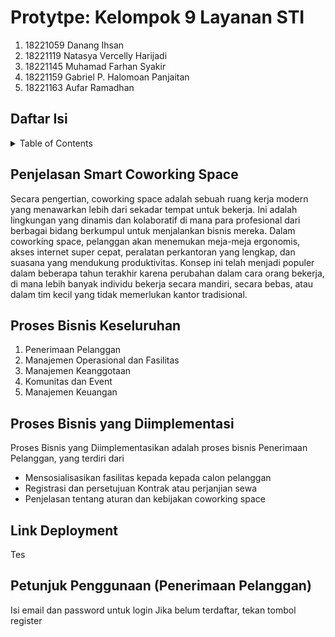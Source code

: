 # Protytpe: Kelompok 9 Layanan STI 

1. 18221059 Danang Ihsan
2. 18221119 Natasya Vercelly Harijadi
3. 18221145 Muhamad Farhan Syakir
4. 18221159 Gabriel P. Halomoan Panjaitan
5. 18221163 Aufar Ramadhan

## Daftar Isi
<details>
  <summary>Table of Contents</summary>
  <ol>
    <li>
      <a href="#penjelasan-smart-coworking-space">Penjelasan Smart Coworking Space</a>
    </li>
    <li>
      <a href="#proses-bisnis-keseluruhan">Proses Bisnis Keseluruhan</a>
    </li>
    <li>
      <a href="#proses-bisnis-yang-diimplemenasi">Proses Bisnis yang Diimplementasi</a>
    </li>
    <li>
      <a href="#link-deployment">Link Deployment</a>
    </li>
    <li>
      <a href="#petunjuk-penggunaan-yang ">Deployment</a>
    </li>
  </ol>
</details>

## Penjelasan Smart Coworking Space
Secara pengertian, coworking space adalah sebuah ruang kerja modern yang menawarkan lebih dari sekadar tempat untuk bekerja. Ini adalah lingkungan yang dinamis dan kolaboratif di mana para profesional dari berbagai bidang berkumpul untuk menjalankan bisnis mereka. Dalam coworking space, pelanggan akan menemukan meja-meja ergonomis, akses internet super cepat, peralatan perkantoran yang lengkap, dan suasana yang mendukung produktivitas. Konsep ini telah menjadi populer dalam beberapa tahun terakhir karena perubahan dalam cara orang bekerja, di mana lebih banyak individu bekerja secara mandiri, secara bebas, atau dalam tim kecil yang tidak memerlukan kantor tradisional.

## Proses Bisnis Keseluruhan 
1.  Penerimaan Pelanggan
2.  Manajemen Operasional dan Fasilitas
3.  Manajemen Keanggotaan
4.  Komunitas dan Event
5.  Manajemen Keuangan

## Proses Bisnis yang Diimplementasi
Proses Bisnis yang Diimplementasikan adalah proses bisnis Penerimaan Pelanggan, yang terdiri dari
- Mensosialisasikan fasilitas kepada kepada calon pelanggan
- Registrasi dan persetujuan Kontrak atau perjanjian sewa
- Penjelasan tentang aturan dan kebijakan coworking space


## Link Deployment
Tes

## Petunjuk Penggunaan (Penerimaan Pelanggan)
Isi email dan password untuk login
Jika belum terdaftar, tekan tombol register
